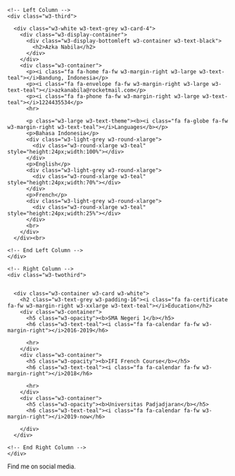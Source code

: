 <html>
<title>CV Azka</title>
<meta charset="UTF-8">
<meta name="viewport" content="width=device-width, initial-scale=1">
<link rel="stylesheet" href="https://www.w3schools.com/w3css/4/w3.css">
<link rel='stylesheet' href='https://fonts.googleapis.com/css?family=Roboto'>
<link rel="stylesheet" href="https://cdnjs.cloudflare.com/ajax/libs/font-awesome/4.7.0/css/font-awesome.min.css">
<style>
html,body,h1,h2,h3,h4,h5,h6 {font-family: "Roboto", sans-serif}
</style>
<body class="w3-light-grey">

<!-- Page Container -->
<div class="w3-content w3-margin-top" style="max-width:1400px;">

  <!-- The Grid -->
  <div class="w3-row-padding">
  
    <!-- Left Column -->
    <div class="w3-third">
    
      <div class="w3-white w3-text-grey w3-card-4">
        <div class="w3-display-container">
          <div class="w3-display-bottomleft w3-container w3-text-black">
            <h2>Azka Nabila</h2>
          </div>
        </div>
        <div class="w3-container">
          <p><i class="fa fa-home fa-fw w3-margin-right w3-large w3-text-teal"></i>Bandung, Indonesia</p>
          <p><i class="fa fa-envelope fa-fw w3-margin-right w3-large w3-text-teal"></i>azkanabila@rocketmail.com</p>
          <p><i class="fa fa-phone fa-fw w3-margin-right w3-large w3-text-teal"></i>1224435534</p>
          <hr>

          <p class="w3-large w3-text-theme"><b><i class="fa fa-globe fa-fw w3-margin-right w3-text-teal"></i>Languages</b></p>
          <p>Bahasa Indonesia</p>
          <div class="w3-light-grey w3-round-xlarge">
            <div class="w3-round-xlarge w3-teal" style="height:24px;width:100%"></div>
          </div>
          <p>English</p>
          <div class="w3-light-grey w3-round-xlarge">
            <div class="w3-round-xlarge w3-teal" style="height:24px;width:70%"></div>
          </div>
          <p>French</p>
          <div class="w3-light-grey w3-round-xlarge">
            <div class="w3-round-xlarge w3-teal" style="height:24px;width:25%"></div>
          </div>
          <br>
        </div>
      </div><br>

    <!-- End Left Column -->
    </div>

    <!-- Right Column -->
    <div class="w3-twothird">
    
     
      <div class="w3-container w3-card w3-white">
        <h2 class="w3-text-grey w3-padding-16"><i class="fa fa-certificate fa-fw w3-margin-right w3-xxlarge w3-text-teal"></i>Education</h2>
        <div class="w3-container">
          <h5 class="w3-opacity"><b>SMA Negeri 1</b></h5>
          <h6 class="w3-text-teal"><i class="fa fa-calendar fa-fw w3-margin-right"></i>2016-2019</h6>

          <hr>
        </div>
        <div class="w3-container">
          <h5 class="w3-opacity"><b>IFI French Course</b></h5>
          <h6 class="w3-text-teal"><i class="fa fa-calendar fa-fw w3-margin-right"></i>2018</h6>
     
          <hr>
        </div>
        <div class="w3-container">
          <h5 class="w3-opacity"><b>Universitas Padjadjaran</b></h5>
          <h6 class="w3-text-teal"><i class="fa fa-calendar fa-fw w3-margin-right"></i>2019-now</h6>
 
        </div>
      </div>

    <!-- End Right Column -->
    </div>
    
  <!-- End Grid -->
  </div>
  
  <!-- End Page Container -->
</div>

<footer class="w3-container w3-teal w3-center w3-margin-top">
  <p>Find me on social media.</p>
  <i class="fa fa-facebook-official w3-hover-opacity"></i>
  <i class="fa fa-instagram w3-hover-opacity"></i>
  <i class="fa fa-snapchat w3-hover-opacity"></i>
  <i class="fa fa-pinterest-p w3-hover-opacity"></i>
  <i class="fa fa-twitter w3-hover-opacity"></i>
  <i class="fa fa-linkedin w3-hover-opacity"></i>
</footer>

</body>
</html>
